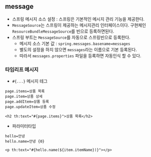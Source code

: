 ## message
* 스프링 메시지 소스 설정 : 스프링은 기본적인 메시지 관리 기능을 제공한다.
* `MessageSource`는 스프링이 제공하는 메시지관리 인터페이스이다. 구현체인 `ResourceBundleMessageSource`를 빈으로 등록하면된다.
* 스프링 부트는 `MessageSource`를 자동으로 스프링빈으로 등록한다.
  * 메시지 소스 기본 값 : `spring.messages.basename=messages`
  * 별도의 설정을 하지 않으면 `messages`라는 이름으로 기본 등록된다. 
  * 따라서 `messages.properties` 파일을 등록하면 자동인식 할 수 있다.

### 타임리프 메시지
* `#{...}` 메시지 테그
```aidl
page.items=상품 목록
page.item=상품 상세
page.addItem=상품 등록
page.updateItem=상품 수정
```
```aidl
<h2 th:text="#{page.items}">상품 목록</h2>
```

* 파라미터타입
```aidl
hello=안녕
hello.name=안녕 {0}
```
```aidl
<p th:text="#{hello.name(${item.itemName})}"></p>
```
